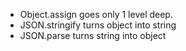- Object.assign goes only 1 level deep.
- JSON.stringify turns object into string
- JSON.parse turns string into object